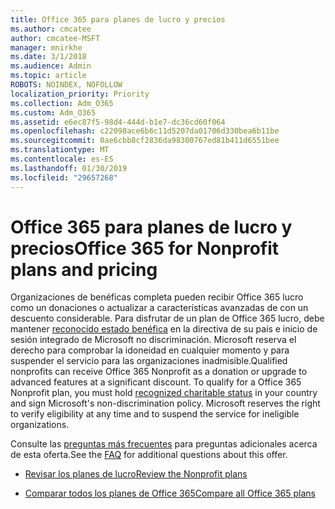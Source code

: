 ```yaml
---
title: Office 365 para planes de lucro y precios
ms.author: cmcatee
author: cmcatee-MSFT
manager: mnirkhe
ms.date: 3/1/2018
ms.audience: Admin
ms.topic: article
ROBOTS: NOINDEX, NOFOLLOW
localization_priority: Priority
ms.collection: Adm_O365
ms.custom: Adm_O365
ms.assetid: e6ec87f5-98d4-444d-b1e7-dc36cd60f064
ms.openlocfilehash: c22098ace6b6c11d5207da01706d330bea6b11be
ms.sourcegitcommit: 0ae6cbb8cf2836da98300767ed81b411d6551bee
ms.translationtype: MT
ms.contentlocale: es-ES
ms.lasthandoff: 01/30/2019
ms.locfileid: "29657268"
---
```

# <a name="office-365-for-nonprofit-plans-and-pricing"></a><span data-ttu-id="86584-102">Office 365 para planes de lucro y precios</span><span class="sxs-lookup"><span data-stu-id="86584-102">Office 365 for Nonprofit plans and pricing</span></span>

<span data-ttu-id="86584-p101">Organizaciones de benéficas completa pueden recibir Office 365 lucro como un donaciones o actualizar a características avanzadas de con un descuento considerable. Para disfrutar de un plan de Office 365 lucro, debe mantener [reconocido estado benéfica](https://go.microsoft.com/fwlink/p/?LinkID=330253) en la directiva de su país e inicio de sesión integrado de Microsoft no discriminación. Microsoft reserva el derecho para comprobar la idoneidad en cualquier momento y para suspender el servicio para las organizaciones inadmisible.</span><span class="sxs-lookup"><span data-stu-id="86584-p101">Qualified nonprofits can receive Office 365 Nonprofit as a donation or upgrade to advanced features at a significant discount. To qualify for a Office 365 Nonprofit plan, you must hold [recognized charitable status](https://go.microsoft.com/fwlink/p/?LinkID=330253) in your country and sign Microsoft's non-discrimination policy. Microsoft reserves the right to verify eligibility at any time and to suspend the service for ineligible organizations.</span></span> 
  
<span data-ttu-id="86584-106">Consulte las [preguntas más frecuentes](https://products.office.com/nonprofit/office-365-nonprofit) para preguntas adicionales acerca de esta oferta.</span><span class="sxs-lookup"><span data-stu-id="86584-106">See the [FAQ](https://products.office.com/nonprofit/office-365-nonprofit) for additional questions about this offer.</span></span> 
  
- [<span data-ttu-id="86584-107">Revisar los planes de lucro</span><span class="sxs-lookup"><span data-stu-id="86584-107">Review the Nonprofit plans</span></span>](https://products.office.com/nonprofit/office-365-nonprofit-plans-and-pricing?tab=1)
    
- [<span data-ttu-id="86584-108">Comparar todos los planes de Office 365</span><span class="sxs-lookup"><span data-stu-id="86584-108">Compare all Office 365 plans</span></span>](https://products.office.com/business/compare-more-office-365-for-business-plans)
    

